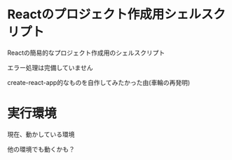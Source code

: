 # Reactのプロジェクト作成用シェルスクリプト

Reactの簡易的なプロジェクト作成用のシェルスクリプト

エラー処理は完備していません

create-react-app的なものを自作してみたかった由(車輪の再発明)

# 実行環境

現在、動かしている環境

他の環境でも動くかも？


